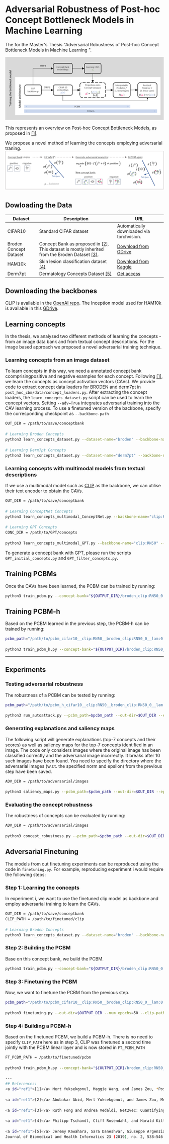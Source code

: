 # Adversarial Robustness of Post-hoc Concept Bottleneck Models in Machine Learning

The for the Master's Thesis "Adversarial Robustness of Post-hoc Concept Bottleneck Models in Machine Learning
". 

![PCBM Revision](https://github.com/MariaBulychev/Thesis_5/blob/master/pcbm_revision__3.png?raw=true "PCBM Revision Image")

This represents an overview on Post-hoc Concept Bottleneck Models, as proposed in [[1]](https://arxiv.org/pdf/2205.15480.pdf). 

We propose a novel method of learning the concepts employing adversarial traning. 
![Learning Concepts with Adversarial Training](https://github.com/MariaBulychev/Thesis_5/blob/master/adv_conc___.png?raw=true "PCBM Revision Image")

## Dowloading the Data 

| Dataset | Description | URL |
| ------- | ----------- | --- |
| CIFAR10 | Standard CIFAR dataset | Automatically downloaded via torchvision. |
| Broden Concept Dataset | Concept Bank as proposed in [[2]](https://arxiv.org/pdf/2106.12723.pdf). This dataset is mostly inherited from the Broden Dataset [[3]](https://arxiv.org/pdf/1801.03454.pdf). | [Download from GDrive](https://drive.google.com/file/d/1_yxGcveFcKetoB783H3iv3oiqXHYArT-/view?pli=1) |
| HAM10k | Skin lesion classification dataset [[4]](https://www.nature.com/articles/sdata2018161)  | [Download from Kaggle](https://www.kaggle.com/datasets/kmader/skin-cancer-mnist-ham10000) |
| Derm7pt | Dermatology Concepts Dataset [[5]](https://ieeexplore.ieee.org/document/8333693) | [Get access](https://derm.cs.sfu.ca/Welcome.html) | 

## Downloading the backbones

CLIP is available in the [OpenAI repo](https://github.com/openai/CLIP). The Inception model used for HAM10k is available in this [GDrive](https://drive.google.com/uc?id=1ToT8ifJ5lcWh8Ix19ifWlMcMz9UZXcmo).

## Learning concepts 

In the thesis, we analysed two different methods of learning the concepts - from an image data bank and from textual concept descriptions. For the image based approach we proposed a novel adversarial training technique.

### Learning concepts from an image dataset

To learn concepts in this way, we need a annotated concept bank ccomprisingpositive and negative examples for each concept. Following [[1]](https://arxiv.org/pdf/2205.15480.pdf), we learn the concepts as concept activation vectors (CAVs).
We provide code to extract concept data loaders for BRODEN and derm7pt in `post_hoc_cbm/data/concept_loaders.py`. After extracting the concept loaders, the `learn_concepts_dataset.py` script can be used to learn the concept vectors. Setting `--adv=True` integrates adversarial training into the CAV learning process. To use a finetuned version of the backbone, specify the corresponding checkpoint as `--backbone-path`

```bash
OUT_DIR = /path/to/save/conceptbank

# Learning Broden Concepts
python3 learn_concepts_dataset.py --dataset-name="broden" --backbone-name="clip:RN50" --C 0.001 0.01 0.1 1.0 10.0 --n-samples=50 --out-dir=$OUT_DIR

# Learning Derm7pt Concepts
python3 learn_concepts_dataset.py --dataset-name="derm7pt" --backbone-name="ham10000_inception" --C 0.001 0.01 0.1 1.0 10.0 --n-samples=50 --out-dir=$OUT_DIR
```

### Learning concepts with multimodal models from textual descriptions 

If we use a multimodal model such as [CLIP](https://arxiv.org/pdf/2103.00020.pdf) as the backbone, we can utilise their text encoder to obtain the CAVs. 

```bash
OUT_DIR = /path/to/save/conceptbank

# Learning ConceptNet Concepts
python3 learn_concepts_multimodal_ConceptNet.py --backbone-name="clip:RN50" --out-dir=$OUT_DIR --recurse=1

# Learning GPT Concepts
CONC_DIR = /path/to/GPT/concepts

python3 learn_concepts_multimodal_GPT.py --backbone-name="clip:RN50" --out-dir=$OUT_DIR --concept-file-path=$CONC_DIR --recurse=1
```

To generate a concept bank with GPT, please run the scripts `GPT_initial_concepts.py` and `GPT_filter_concepts.py`. 

## Training PCBMs

Once the CAVs have been learned, the PCBM can be trained by running:

```bash
python3 train_pcbm.py --concept-bank="${OUTPUT_DIR}/broden_clip:RN50_0.1_50.pkl" --dataset="cifar10" --backbone-name="clip:RN50" --out-dir=$OUTPUT_DIR --lam=2e-4
```

## Training PCBM-h

Based on the PCBM learned in the previous step, the PCBM-h can be trained by running: 

```bash
pcbm_path="/path/to/pcbm_cifar10__clip:RN50__broden_clip:RN50_0__lam:0.0002__alpha:0.99__seed:42.ckpt"

python3 train_pcbm_h.py --concept-bank="${OUTPUT_DIR}/broden_clip:RN50_0.1_50.pkl" --pcbm-path=$pcbm_path --out-dir=$OUTPUT_DIR --lam=2e-4 --dataset="cifar10"
```
---

## Experiments 

### Testing adversarial robustness 

The robustness of a PCBM can be tested by running:

```bash
pcbm_path="/path/to/pcbm_h_cifar10__clip:RN50__broden_clip:RN50_0__lam:0.0002__alpha:0.99__seed:42.ckpt"

python3 run_autoattack.py --pcbm_path=$pcbm_path --out-dir=$OUT_DIR --eps=0.001 --norm='Linf'
```

### Generating explanations and saliency maps  

The following script will generate explanations (top-7 concepts and their scores) as well as 
saliency maps for the top-7 concepts identified in an image.  The code only considers images where the original image has been classified correctly and the adversarial image incorrectly. It breaks after 10 such images have been found. You need to specify the directory where the adversarial images (w.r.t. the specified norm and epsilon) from the previous step have been saved. 

```bash
ADV_DIR = /path/to/adversarial/images

python3 saliency_maps.py --pcbm_path=$pcbm_path --out-dir=$OUT_DIR --eps=0.001 --norm='Linf' --adv-dir=$ADV_DIR
```

### Evaluating the concept robustness

The robustness of concepts can be evaluated by running:

```bash
ADV_DIR = /path/to/adversarial/images

python3 concept_robustness.py --pcbm_path=$pcbm_path --out-dir=$OUT_DIR --eps=0.001 --norm='Linf' --adv-dir=$ADV_DIR
```

## Adversarial Finetuning

The models from out finetuning experiments can be reproduced using the code in `finetuning.py`. For example, reproducing experiment i would require the following steps:

### Step 1: Learning the concepts 
In experiment i, we want to use the finetuned clip model as backbone and employ adversarial training to learn the CAVs. 

```bash
OUT_DIR = /path/to/save/conceptbank
CLIP_PATH = /path/to/finetuned/clip

# Learning Broden Concepts
python3 learn_concepts_dataset.py --dataset-name="broden" --backbone-name="clip:RN50" --backbone-path=$CLIP_PATH --C 0.001 0.01 0.1 1.0 10.0 --n-samples=50 --out-dir=$OUT_DIR --adv-conc=True
```

### Step 2: Building the PCBM
Base on this concept bank, we build the PCBM.

```bash
python3 train_pcbm.py --concept-bank="${OUTPUT_DIR}/broden_clip:RN50_0.1_50.pkl" --dataset="cifar10" --backbone-name="clip:RN50" --finetuned-clip-path=$CLIP_PATH --out-dir=$OUTPUT_DIR --lam=2e-4
```

### Step 3: Finetuning the PCBM
Now, we want to finetune the PCBM from the previous step.
```bash
pcbm_path="/path/to/pcbm_cifar10__clip:RN50__broden_clip:RN50_0__lam:0.0002__alpha:0.99__seed:42.ckpt"

python3 finetuning.py --out-dir=$OUTPUT_DIR --num_epochs=50 --clip-path=$CLIP_PATH --pcbm-path=$pcbm_path
```

### Step 4: Building a PCBM-h
Based on the finetuned PCBM, we build a PCBM-h. There is no need to specify `CLIP_PATH` here as in step 3, CLIP was finetuned a second time jointly with the PCBM linear layer and is now stored in `FT_PCBM_PATH`

```bash
FT_PCBM_PATH = /path/to/finetuned/pcbm

python3 train_pcbm_h.py --concept-bank="${OUTPUT_DIR}/broden_clip:RN50_0.1_50.pkl" --pcbm-path=$pcbm_path --finetuning-path=$FT_PCBM_PATH --out-dir=$OUTPUT_DIR --lam=2e-4 --dataset="cifar10"

---
## References:
<a id="ref1">[1]</a> Mert Yuksekgonul, Maggie Wang, and James Zou, *Post-hoc Concept Bottleneck Models*, 2023. [PDF](https://arxiv.org/pdf/2205.15480.pdf)

<a id="ref1">[2]</a> Abubakar Abid, Mert Yuksekgonul, and James Zou, Meaningfully debugging model mistakes using conceptual counterfactual explanations, 2022. [PDF](https://arxiv.org/pdf/2106.12723.pdf)

<a id="ref1">[3]</a> Ruth Fong and Andrea Vedaldi, Net2vec: Quantifying and explaining how concepts are encoded by filters in deep neural networks, 2018. [PDF](https://arxiv.org/pdf/1801.03454.pdf)

<a id="ref1">[4]</a> Philipp Tschandl, Cliff Rosendahl, and Harald Kittler, The ham10000 dataset, a large collection of multi-source dermatoscopic images of common pigmented skin lesions, Scientific Data 5 (2018), no. 1. [PDF](https://www.nature.com/articles/sdata2018161)

<a id="ref1">[5]</a> Jeremy Kawahara, Sara Daneshvar, Giuseppe Argenziano, and Ghassan Hamarneh, Seven-point checklist and skin lesion classification using multitask multimodal neural nets, IEEE
Journal of Biomedical and Health Informatics 23 (2019), no. 2, 538–546. [PDF](https://ieeexplore.ieee.org/document/8333693)
